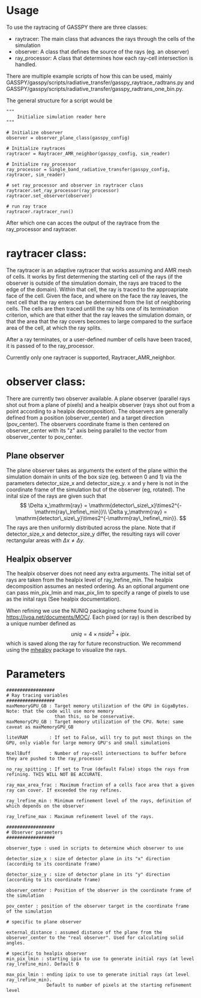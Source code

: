 # Usage
To use the raytracing of GASSPY there are three classes:
- raytracer: The main class that advances the rays through the cells of the simulation
- observer: A class that defines the source of the rays (eg. an observer)
- ray_processor: A class that determines how each ray-cell intersection is handled.

There are multiple example scripts of how this can be used, mainly GASSPY/gasspy/scripts/radiative_transfer/gasspy_raytrace_radtrans.py and GASSPY/gasspy/scripts/radiative_transfer/gasspy_radtrans_one_bin.py. 

The general structure for a script would be

    """
        Initialize simulation reader here
    """

    # Initialize observer
    observer = observer_plane_class(gasspy_config)

    # Initialize raytraces
    raytracer = Raytracer_AMR_neighbor(gasspy_config, sim_reader)

    # Initialize ray_processor
    ray_processor = Single_band_radiative_transfer(gasspy_config, raytracer, sim_reader)

    # set ray_processor and observer in raytracer class
    raytracer.set_ray_processor(ray_processor)
    raytracer.set_observer(observer)

    # run ray trace
    raytracer.raytracer_run()

After which one can acces the output of the raytrace from the ray_processor and raytracer.
# raytracer class:
The raytracer is an adaptive raytracer that works assuming and AMR mesh of cells. It works by first determening the starting cell of the rays (if the observer is outside of the simulation domain, the rays are traced to the edge of the domain). Within that cell, the ray is traced to the approapriate face of the cell. Given the face, and where on the face the ray leaves, the next cell that the ray enters can be determined from the list of neighboring cells. The cells are then traced untill the ray hits one of its termination criterion, which are that either that the ray leaves the simulation domain, or that the area that the ray covers becomes to large compared to the surface area of the cell, at which the ray splits. 

After a ray terminates, or a user-defined number of cells have been traced, it is passed of to the ray_processor.

Currently only one raytracer is supported, Raytracer_AMR_neighbor. 

# observer class:
There are currently two observer available. A plane observer (parallel rays shot out from a plane of pixels) and a healpix observer (rays shot out from a point according to a healpix decomposition). The observers are generally defined from a position (observer_center) and a target direction (pov_center). The observers coordinate frame is then centered on observer_center with its "z" axis being parallel to the vector from observer_center to pov_center.

## Plane observer
The plane observer takes as arguments the extent of the plane within the simulation domain in units of the box size (eg. between 0 and 1) via the parameters detector_size_x and detector_size_y. x and y here is not in the coordinate frame of the simulation but of the observer (eg, rotated). The inital size of the rays are given such that 
$$
\Delta x_\mathrm{ray} = \mathrm{detector\_size\_x}\times2^{-\mathrm{ray\_lrefine\_min}}\\
\Delta y_\mathrm{ray} = \mathrm{detector\_size\_y}\times2^{-\mathrm{ray\_lrefine\_min}}.
$$ 
The rays are then uniformly distributed across the plane. Note that if detector_size_x and detector_size_y differ, the resulting rays will cover rectangular areas with $\Delta x\neq\Delta y$.

## Healpix observer
The healpix observer does not need any extra arguments. The initial set of rays are taken from the healpix level of ray_lrefine_min. The healpix decomposition assumes an nested ordering. As an optional argument one can pass min_pix_lmin and max_pix_lim to specify a range of pixels to use as the inital rays (See healpix documentation).

When refining we use the NUNIQ packaging scheme found in https://ivoa.net/documents/MOC/. Each pixed (or ray) is then described by a unique number defined as 
$$
uniq = 4\times nside^2 + ipix.
$$
which is saved along the ray for future reconstruction. We recommend using the [mhealpy](https://mhealpy.readthedocs.io) package to visualize the rays.

# Parameters
    
    ##################
    # Ray tracing variables
    ##################
    maxMemoryGPU_GB : Target memory utilization of the GPU in GigaBytes. Note: that the code will use more memory 
                      than this, so be conservative.
    maxMemoryCPU_GB : Target memory utilization of the CPU. Note: same caveat as maxMemoryGPU_GB
    
    liteVRAM        : If set to False, will try to put most things on the GPU, only viable for large memory GPU's and small simulations
   
    NcellBuff       : Number of ray-cell intersections to buffer before they are pushed to the ray_processor

    no_ray_spitting : If set to True (default False) stops the rays from refining. THIS WILL NOT BE ACCURATE.

    ray_max_area_frac : Maximum fraction of a cells face area that a given ray can cover. If exceeded the ray refines. 

    ray_lrefine_min : Minimum refinement level of the rays, definition of which depends on the observer
    
    ray_lrefine_max : Maximum refinement level of the rays.

    ##################
    # Observer parameters
    ##################

    observer_type : used in scripts to determine which observer to use
   
    detector_size_x : size of detector plane in its "x" direction (according to its coordinate frame)

    detector_size_y : size of detector plane in its "y" direction (according to its coordinate frame)

    observer_center : Position of the observer in the coordinate frame of the simulation

    pov_center : position of the observer target in the coordinate frame of the simulation

    # specific to plane observer

    external_distance : assumed distance of the plane from the observer_center to the "real observer". Used for calculating solid angles.

    # specific to healpix observer
    min_pix_lmin : starting ipix to use to generate initial rays (at level ray_lrefine_min). Default 0
 
    max_pix_lmin : ending ipix to use to generate initial rays (at level ray_lrefine_min). 
                   Default to number of pixels at the starting refinement level